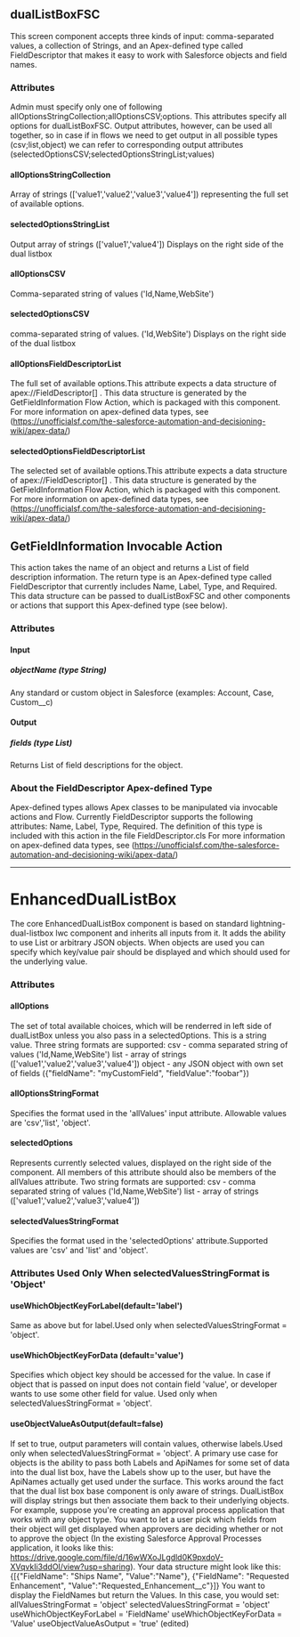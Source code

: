 ## dualListBoxFSC
This screen component accepts three kinds of input: comma-separated values, a collection of Strings, and an Apex-defined type called FieldDescriptor that makes it easy to work with Salesforce objects and field names. 

 ### Attributes
Admin must specify only one of following  allOptionsStringCollection;allOptionsCSV;options. This attributes specify all options for dualListBoxFSC. Output attributes, however, can be used all together, so in case if in flows we need to get output in all possible types (csv;list,object) we can refer to corresponding output attributes (selectedOptionsCSV;selectedOptionsStringList;values)
#### allOptionsStringCollection
Array of strings (['value1','value2','value3','value4']) representing the full set of available options.
#### selectedOptionsStringList
Output array of strings (['value1','value4']) Displays on the right side of the dual listbox
#### allOptionsCSV
Comma-separated string of values ('Id,Name,WebSite') 
#### selectedOptionsCSV 
comma-separated string of values. ('Id,WebSite') Displays on the right side of the dual listbox 
#### allOptionsFieldDescriptorList
The full set of available options.This attribute expects a data structure of apex://FieldDescriptor[] . This data structure is generated by the GetFieldInformation Flow Action, which is packaged with this component. For more information on apex-defined data types, see (https://unofficialsf.com/the-salesforce-automation-and-decisioning-wiki/apex-data/)
#### selectedOptionsFieldDescriptorList
The selected set of available options.This attribute expects a data structure of apex://FieldDescriptor[] . This data structure is generated by the GetFieldInformation Flow Action, which is packaged with this component. For more information on apex-defined data types, see (https://unofficialsf.com/the-salesforce-automation-and-decisioning-wiki/apex-data/)
## GetFieldInformation Invocable Action
This action takes the name of an object and returns a List of field description information. The return type is an Apex-defined type called FieldDescriptor that currently includes Name, Label, Type, and Required. This data structure can be passed to dualListBoxFSC and other components or actions that support this Apex-defined type (see below).
### Attributes
#### Input
##### objectName (type String)
Any standard or custom object in Salesforce (examples: Account, Case, Custom__c)
#### Output
##### fields (type List<FieldDescriptor>)
Returns List of field descriptions for the object. 
### About the FieldDescriptor Apex-defined Type
Apex-defined types allows Apex classes to be manipulated via invocable actions and Flow. 
Currently FieldDescriptor supports the following attributes: Name, Label, Type, Required. 
The definition of this type is included with this action in the file FieldDescriptor.cls
For more information on apex-defined data types, see (https://unofficialsf.com/the-salesforce-automation-and-decisioning-wiki/apex-data/)
 
 -----------------------
# EnhancedDualListBox
The core EnhancedDualListBox component is based on standard lightning-dual-listbox lwc component and inherits all inputs from it. It adds the ability to use List<String> or arbitrary JSON objects. When objects are used you can specify which key/value pair should be displayed and which should used for the underlying value.
### Attributes
#### allOptions
The set of total available choices, which will be renderred in left side of dualListBox unless you also pass in a selectedOptions. This is a string value. Three string formats are supported:
csv - comma separated string of values ('Id,Name,WebSite')
list - array of strings (['value1','value2','value3','value4'])
object - any JSON object with own set of fields ({"fieldName": "myCustomField", "fieldValue":"foobar"})
#### allOptionsStringFormat
Specifies the format used in the 'allValues' input attribute. Allowable values are 'csv','list', 'object'.
#### selectedOptions
Represents currently selected values, displayed on the right side of the component. All members of this attribute should also be members of the allValues attribute. Two string formats are supported:
csv - comma separated string of values ('Id,Name,WebSite')
list - array of strings (['value1','value2','value3','value4'])
#### selectedValuesStringFormat
Specifies the format used in the 'selectedOptions' attribute.Supported values are 'csv' and 'list' and 'object'.
### Attributes Used Only When selectedValuesStringFormat is 'Object'
#### useWhichObjectKeyForLabel(default='label')
  Same as above but for label.Used only when selectedValuesStringFormat = 'object'.
#### useWhichObjectKeyForData (default='value')
 Specifies which object key should be accessed for the value. In case if object that is passed on input does not contain field 'value', or developer wants to use some other field for value. Used only when selectedValuesStringFormat = 'object'.
#### useObjectValueAsOutput(default=false)
If set to true, output parameters will contain values, otherwise labels.Used only when selectedValuesStringFormat = 'object'.
A primary use case for objects is the ability to pass both Labels and ApiNames for some set of data into the dual list box, have the Labels show up to the user, but have the ApiNames actually get used under the surface. This works around the fact that the dual list box base component is only aware of strings. DualListBox will display strings but then associate them back to their underlying objects.
For example, suppose you're creating an approval process application that works with any object type. You want to let a user pick which fields from their object will get displayed when approvers are deciding whether or not to approve the object (In the existing Salesforce Approval Processes application, it looks like this: https://drive.google.com/file/d/16wWXoJLgdld0K9pxdoV-XVqvkIi3ddOI/view?usp=sharing).
Your data structure might look like this:
{[{"FieldName": "Ships Name",
 "Value":"Name"},
 {"FieldName": "Requested Enhancement",
 "Value":"Requested_Enhancement__c"}]}
 You want to display the FieldNames but return the Values.
 In this case, you would set:
 allValuesStringFormat = 'object'
 selectedValuesStringFormat = 'object'
 useWhichObjectKeyForLabel = 'FieldName'
 useWhichObjectKeyForData = 'Value'
 useObjectValueAsOutput = 'true' (edited)
